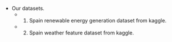 + Our datasets.
	+ 1) Spain renewable energy generation dataset from kaggle.
	+ 2) Spain weather feature dataset from kaggle.
